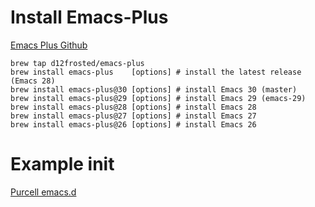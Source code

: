 # Install Emacs-Plus

[Emacs Plus Github](https://github.com/d12frosted/homebrew-emacs-plus)


```
brew tap d12frosted/emacs-plus
brew install emacs-plus    [options] # install the latest release (Emacs 28)
brew install emacs-plus@30 [options] # install Emacs 30 (master)
brew install emacs-plus@29 [options] # install Emacs 29 (emacs-29)
brew install emacs-plus@28 [options] # install Emacs 28
brew install emacs-plus@27 [options] # install Emacs 27
brew install emacs-plus@26 [options] # install Emacs 26
```

# Example init
[Purcell emacs.d](https://github.com/purcell/emacs.d)
